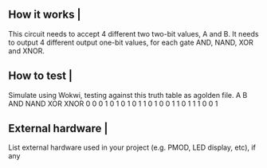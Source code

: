 <!---

This file is used to generate your project datasheet. Please fill in the information below and delete any unused
sections.

You can also include images in this folder and reference them in the markdown. Each image must be less than
512 kb in size, and the combined size of all images must be less than 1 MB.
-->

## How it works |

This circuit needs to accept 4 different two two-bit values, A and B. It needs to output 4 different output one-bit values, for each gate AND, NAND, XOR and XNOR.

## How to test |
Simulate using Wokwi, testing against this truth table as agolden file.
A	B	AND	NAND	XOR	XNOR
0	0	 0	 1	   0	  1
0	1	 0	 1	   1	  0
1	0	 0	 1	   1	  0
1	1	 1	 0	   0	  1

## External hardware |

List external hardware used in your project (e.g. PMOD, LED display, etc), if any

